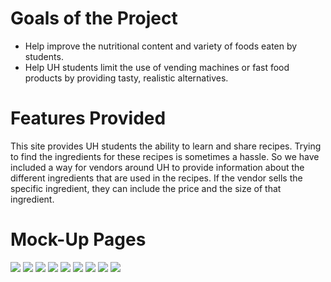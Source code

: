 # Goals of the Project

<ul>
  <li>Help improve the nutritional content and variety of foods eaten by students.</li>
  <li>Help UH students limit the use of vending machines or fast food products by providing tasty, realistic alternatives.</li>
</ul>

# Features Provided

This site provides UH students the ability to learn and share recipes. Trying to find the ingredients for these recipes is sometimes a hassle. So we have included a way for vendors around UH to provide information about the different ingredients that are used in the recipes. If the vendor sells the specific ingredient, they can include the price and the size of that ingredient.

# Mock-Up Pages

<img medium centered src="doc/page01.jpg">
<img medium centered src="doc/page02.jpg">
<img medium centered src="doc/page03.jpg">
<img medium centered src="doc/page04.jpg">
<img medium centered src="doc/page05.jpg">
<img medium centered src="doc/page06.jpg">
<img medium centered src="doc/page07.jpg">
<img medium centered src="doc/page08.jpg">
<img medium centered src="doc/page09.jpg">
